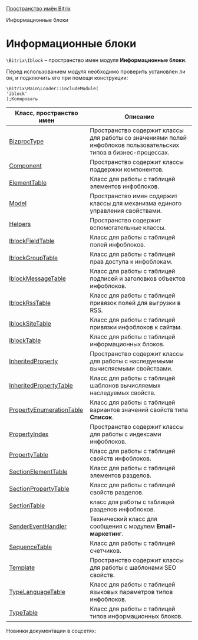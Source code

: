 [Пространство имён Bitrix](/api_d7/bitrix/index.php)

Информационные блоки

Информационные блоки
====================

`\Bitrix\Iblock` – пространство имен модуля **Информационные блоки**.

Перед использованием модуля необходимо проверить установлен ли он, и подключить его при помощи конструкции:

```
\Bitrix\Main\Loader::includeModule(
'iblock'
);Копировать
```

| Класс, пространство имен | Описание |
| --- | --- |
| [BizprocType](/api_d7/bitrix/iblock/bizproctype/index.php) | Пространство содержит классы для работы со значениями полей инфоблоков пользовательских типов в бизнес-процессах. |
| [Component](/api_d7/bitrix/iblock/component/index.php) | Пространство содержит классы поддержки компонентов. |
| [ElementTable](/api_d7/bitrix/iblock/elementtable/index.php) | Класс для работы с таблицей элементов инфоблоков. |
| [Model](/api_d7/bitrix/iblock/model/index.php) | Пространство имен содержит классы для механизма единого управления свойствами. |
| [Helpers](/api_d7/bitrix/iblock/helpers/index.php) | Пространство содержит вспомогательные классы. |
| [IblockFieldTable](/api_d7/bitrix/iblock/iblockfieldtable/index.php) | Класс для работы с таблицей полей инфоблоков. |
| [IblockGroupTable](/api_d7/bitrix/iblock/iblockgrouptable/index.php) | Класс для работы с таблицей прав доступа к инфоблокам. |
| [IblockMessageTable](/api_d7/bitrix/iblock/iblockmessagetable/index.php) | Класс для работы с таблицей подписей и заголовков объектов инфоблоков. |
| [IblockRssTable](/api_d7/bitrix/iblock/iblockrsstable/index.php) | Класс для работы с таблицей привязок полей для выгрузки в RSS. |
| [IblockSiteTable](/api_d7/bitrix/iblock/iblocksitetable/index.php) | Класс для работы с таблицей привязки инфоблоков к сайтам. |
| [IblockTable](/api_d7/bitrix/iblock/iblocktable/index.php) | Класс для работы с таблицей информационных блоков. |
| [InheritedProperty](/api_d7/bitrix/iblock/inheritedproperty/index.php) | Пространство содержит классы для работы с наследуемыми вычисляемыми свойствами. |
| [InheritedPropertyTable](/api_d7/bitrix/iblock/inheritedpropertytable/index.php) | Класс для работы с таблицей шаблонов вычисляемых наследуемых свойств. |
| [PropertyEnumerationTable](/api_d7/bitrix/iblock/propertyenumerationtable/index.php) | Класс для работы с таблицей вариантов значений свойств типа **Список**. |
| [PropertyIndex](/api_d7/bitrix/iblock/propertyindex/index.php) | Пространство содержит классы для работы с индексами инфоблоков. |
| [PropertyTable](/api_d7/bitrix/iblock/propertytable/index.php) | Класс для работы с таблицей свойств инфоблоков. |
| [SectionElementTable](/api_d7/bitrix/iblock/sectionelementtable/index.php) | Класс для работы с таблицей элементов разделов. |
| [SectionPropertyTable](/api_d7/bitrix/iblock/sectionpropertytable/index.php) | Класс для работы с таблицей свойств разделов. |
| [SectionTable](/api_d7/bitrix/iblock/sectiontable/index.php) | класс для работы с таблицей разделов инфоблоков. |
| [SenderEventHandler](/api_d7/bitrix/iblock/sendereventhandler/index.php) | Технический класс для сообщения с модулем **Email-маркетинг**. |
| [SequenceTable](/api_d7/bitrix/iblock/sequencetable/index.php) | Класс для работы с таблицей счетчиков. |
| [Template](/api_d7/bitrix/iblock/template/index.php) | Пространство содержит классы для работы с шаблонами SEO свойств. |
| [TypeLanguageTable](/api_d7/bitrix/iblock/typelanguagetable/index.php) | Класс для работы с таблицей языковых параметров типов инфоблоков. |
| [TypeTable](/api_d7/bitrix/iblock/typetable/index.php) | Класс для работы с таблицей типов информационных блоков. |

Новинки документации в соцсетях:
